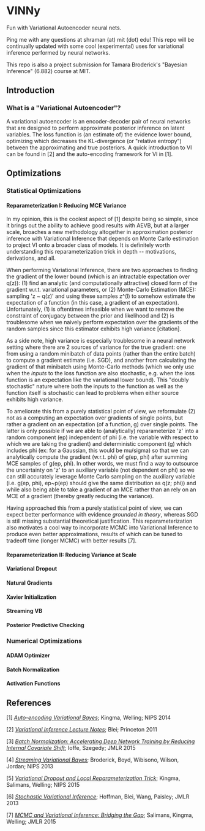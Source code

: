 # VINNy

Fun with Variational Autoencoder neural nets.

Ping me with any questions at shraman (at) mit (dot) edu! This repo will be continually updated with some cool (experimental) uses for variational inference performed by neural networks.

This repo is also a project submission for Tamara Broderick's "Bayesian Inference" (6.882) course at MIT.

## Introduction

### What is a "Variational Autoencoder"?

A variational autoencoder is an encoder-decoder pair of neural networks that are designed to perform approximate posterior inference on latent variables. The loss function is (an estimate of) the evidence lower bound, optimizing which decreases the KL-divergence (or "relative entropy") between the approximating and true posteriors. A quick introduction to VI can be found in \[2\] and the auto-encoding framework for VI in \[1\].

## Optimizations

### Statistical Optimizations
#### Reparameterization I: Reducing MCE Variance

In my opinion, this is the coolest aspect of [1] despite being so simple, since it brings out the ability to achieve good results with AEVB, but at a larger scale, broaches a new methodology altogether in approximation posterior inference with Variational Inference that depends on Monte Carlo estimation to project VI onto a broader class of models. It is definitely worth understanding this reparameterization trick in depth -- motivations, derivations, and all.

When performing Variational Inference, there are two approaches to finding the gradient of the lower bound (which is an intractable expectation over q(z)): (1) find an analytic (and computationally attractive) closed form of the gradient w.r.t. variational parameters, or (2) Monte-Carlo Estimation (MCE): sampling 'z ~ q(z)' and using these samples z^(l) to somehow estimate the expectation of a function (in this case, a gradient of an expectation). Unfortunately, (1) is oftentimes infeasible when we want to remove the constraint of conjugacy between the prior and likelihood and (2) is troublesome when we naively perform expectation over the gradients of the random samples since this estimator exhibits high variance [citation].

As a side note, high variance is especially troublesome in a neural network setting where there are 2 sources of variance for the true gradient: one from using a random minibatch of data points (rather than the entire batch) to compute a gradient estimate (i.e. SGD), and another from calculating the gradient of that minibatch using Monte-Carlo methods (which we only use when the *inputs* to the loss function are also stochastic, e.g. when the loss function is an expectation like the variational lower bound). This "doubly stochastic" nature where both the inputs to the function as well as the function itself is stochastic can lead to problems when either source exhibits high variance.

To ameliorate this from a purely statistical point of view, we reformulate (2) not as a computing an expectation over gradients of single points, but rather a gradient on an expectation (of a function, g) over single points. The latter is only possible if we are able to (analytically) reparameterize 'z' into a random component (ep) independent of phi (i.e. the variable with respect to which we are taking the gradient) and deterministic component (g) which includes phi (ex: for a Gaussian, this would be mu/sigma) so that we can analytically compute the gradient (w.r.t. phi) of g(ep, phi) after summing MCE samples of g(ep, phi). In other words, we must find a way to outsource the uncertainty on 'z' to an auxiliary variable (not dependent on phi) so we can still accurately leverage Monte Carlo sampling on the auxiliary variable (i.e. g(ep, phi), ep~p(ep) should give the same distribution as q(z; phi)) and while also being able to take a gradient of an MCE rather than an rely on an MCE of a gradient (thereby greatly reducing the variance).

Having approached this from a purely statistical point of view, we can expect better performance with evidence *grounded in theory*, whereas SGD is still missing substantial theoretical justification. This reparameterization also motivates a cool way to incorporate MCMC into Variational Inference to produce even better approximations, results of which can be tuned to tradeoff time (longer MCMC) with better results [7].

#### Reparameterization II: Reducing Variance at Scale

#### Variational Dropout

#### Natural Gradients

#### Xavier Initialization

#### Streaming VB

#### Posterior Predictive Checking

### Numerical Optimizations
#### ADAM Optimizer

#### Batch Normalization

#### Activation Functions


## References
\[1\] [_Auto-encoding Variational Bayes_](http://arxiv.org/abs/1312.6114); Kingma, Welling; NIPS 2014

\[2\] [_Variational Inference Lecture Notes_](https://www.cs.princeton.edu/courses/archive/fall11/cos597C/lectures/variational-inference-i.pdf); Blei; Princeton 2011

\[3\] [_Batch Normalization: Accelerating Deep Network Training by Reducing Internal Covariate Shift_](http://arxiv.org/abs/1502.03167); Ioffe, Szegedy; JMLR 2015

\[4\] [_Streaming Variational Bayes_](http://papers.nips.cc/paper/4980-streaming-variational-bayes.pdf); Broderick, Boyd, Wibisono, Wilson, Jordan; NIPS 2013

\[5\] [_Variational Dropout and Local Reparameterization Trick_](http://arxiv.org/pdf/1506.02557v2.pdf); Kingma, Salimans, Welling; NIPS 2015

\[6\] [_Stochastic Variational Inference_](http://arxiv.org/pdf/1206.7051.pdf); Hoffman, Blei, Wang, Paisley; JMLR 2013

\[7\] [_MCMC and Variational Inference: Bridging the Gap_](http://arxiv.org/pdf/1410.6460v4.pdf); Salimans, Kingma, Welling; JMLR 2015

